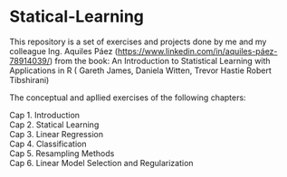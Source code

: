 # Statical-Learning
This repository is a set of exercises and projects done by me and my colleague 
Ing. Aquiles Páez  (https://www.linkedin.com/in/aquiles-páez-78914039/) from the book: 
An Introduction to Statistical Learning with Applications in R ( Gareth James, Daniela Witten, Trevor Hastie Robert Tibshirani)

The conceptual and apllied exercises of the following chapters: 

Cap 1. Introduction   
Cap 2. Statical Learning  
Cap 3. Linear Regression  
Cap 4. Classification   
Cap 5. Resampling Methods   
Cap 6. Linear Model Selection and Regularization  
